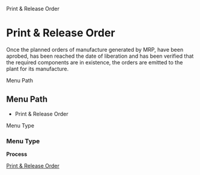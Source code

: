 
Print & Release Order
# Print & Release Order


Once the planned orders of manufacture generated by MRP, have been aprobed, has been reached the date of liberation and has been verified that the required components are in existence, the orders are emitted to the plant for its manufacture.

Menu Path
## Menu Path



- Print & Release Order

Menu Type
### Menu Type

**Process**


[Print & Release Order](../../functional-guide/process/process-pp_print--release-order.md)